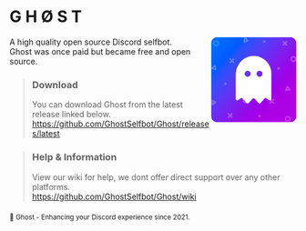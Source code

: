 <h1>G H Ø S T</h1> <img src="https://raw.githubusercontent.com/GhostSelfbot/Branding/main/ghost-borderradus.png" width="150px" align="right">

A high quality open source Discord selfbot.  
Ghost was once paid but became free and open source.  

> ### Download
> You can download Ghost from the latest release linked below.  
> https://github.com/GhostSelfbot/Ghost/releases/latest

> ### Help & Information
> View our wiki for help, we dont offer direct support over any other platforms.  
> https://github.com/GhostSelfbot/Ghost/wiki

<sub>👻 Ghost - Enhancing your Discord experience since 2021.</sub>
